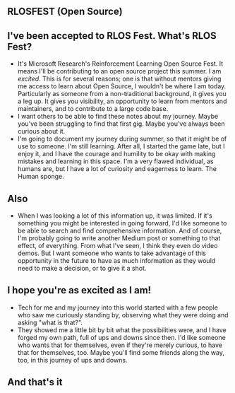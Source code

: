 ## RLOSFEST (Open Source)

## I've been accepted to RLOS Fest. What's RLOS Fest?
- It's Microsoft Research's Reinforcement Learning Open Source Fest. It means I'll be contributing to an open source project
this summer. I am *excited*. This is for several reasons; one is that without mentors giving me access to learn about Open Source,
I wouldn't be where I am today. Particularly as someone from a non-traditional background, it gives you a leg up. It gives you 
visibility, an opportunity to learn from mentors and maintainers, and to contribute to a large code base.
- I want others to be able to find these notes about my journey. Maybe you've been struggling to find that first gig. Maybe you've always been curious about it.
- I'm going to document my journey during summer, so that it might be of use to someone. I'm still learning. After all, I started the game late, but I enjoy
it, and I have the courage and humility to be okay with making mistakes and learning in this space. I'm a very flawed individual, as humans are, but I have a lot
of curiosity and eagerness to learn. The Human sponge.

## Also
- When I was looking a lot of this information up, it was limited. If it's something you might be interested in going forward, I'd like someone to be able
to search and find comprehensive information. And of course, I'm probably going to write another Medium post or something to that effect, of everything.
From what I've seen, I think they even do video demos. But I want someone who wants to take advantage of this opportunity in the future to have as much information
as they would need to make a decision, or to give it a shot.

## I hope you're as excited as I am!
- Tech for me and my journey into this world started with a few people who saw me curiously standing by, observing what they were doing and asking "what is that?".
- They showed me a little bit by bit what the possibilities were, and I have forged my own path, full of ups and downs since then. I'd like someone who wants that
for themselves, even if they're merely curious, to have that for themselves, too. Maybe you'll find some friends along the way, too, in this journey of ups and downs.

## And that's it
